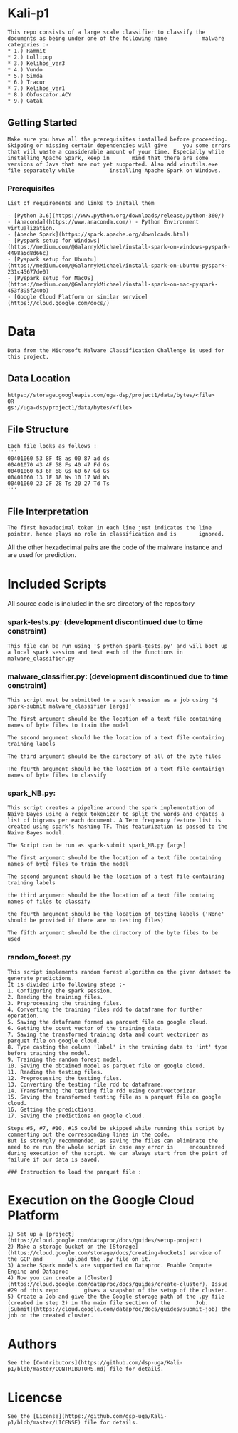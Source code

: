 # Kali-p1

    This repo consists of a large scale classifier to classify the documents as being under one of the following nine           malware categories :-
    * 1.) Rammit
    * 2.) Lollipop
    * 3.) Kelihos_ver3
    * 4.) Vundo
    * 5.) Simda
    * 6.) Tracur
    * 7.) Kelihos_ver1
    * 8.) Obfuscator.ACY
    * 9.) Gatak


## Getting Started

    Make sure you have all the prerequisites installed before proceeding. Skipping or missing certain dependencies will give     you some errors that will waste a considerable amount of your time. Especially while installing Apache Spark, keep in       mind that there are some versions of Java that are not yet supported. Also add winutils.exe file separately while           installing Apache Spark on Windows.

### Prerequisites

    List of requirements and links to install them

    - [Python 3.6](https://www.python.org/downloads/release/python-360/)
    - [Anaconda](https://www.anaconda.com/) - Python Environment virtualization.
    - [Apache Spark](https://spark.apache.org/downloads.html)
    - [Pyspark setup for Windows](https://medium.com/@GalarnykMichael/install-spark-on-windows-pyspark-4498a5d8d66c) 
    - [Pyspark setup for Ubuntu](https://medium.com/@GalarnykMichael/install-spark-on-ubuntu-pyspark-231c45677de0)
    - [Pyspark setup for MacOS](https://medium.com/@GalarnykMichael/install-spark-on-mac-pyspark-453f395f240b)
    - [Google Cloud Platform or similar service](https://cloud.google.com/docs/)

# Data
    Data from the Microsoft Malware Classification Challenge is used for this project.
  ## Data Location
    https://storage.googleapis.com/uga-dsp/project1/data/bytes/<file>
    OR
    gs://uga-dsp/project1/data/bytes/<file>
  
  ## File Structure
    Each file looks as follows :
    '''
    00401060 53 8F 48 as 00 87 ad ds 
    00401070 43 4F 58 Fs 40 47 Fd Gs
    00401060 63 6F 68 Gs 60 67 Gd Gs
    00401060 13 1F 18 Ws 10 17 Wd Ws
    00401060 23 2F 28 Ts 20 27 Td Ts
    '''
  ## File Interpretation
    The first hexadecimal token in each line just indicates the line pointer, hence plays no role in classification and is       ignored.
  All the other hexadecimal pairs are the code of the malware instance and are used for prediction. 

# Included Scripts
All source code is included in the src directory of the repository

  ### spark-tests.py: (development discontinued due to time constraint)
    This file can be run using '$ python spark-tests.py' and will boot up a local spark session and test each of the functions in malware_classifier.py
  ### malware_classifier.py: (development discontinued due to time constraint)
    This script must be submitted to a spark session as a job using '$ spark-submit malware_classifier [args]'
    
    The first argument should be the location of a text file containing names of byte files to train the model
    
    The second argument should be the location of a text file containing training labels
    
    The third argument should be the directory of all of the byte files
    
    The fourth argument should be the location of a text file containign names of byte files to classify
  ### spark_NB.py:
    This script creates a pipeline around the spark implementation of Naive Bayes using a regex tokenizer to split the words and creates a list of bigrams per each document. A Term frequency feature list is created using spark's hashing TF. This featurization is passed to the Naive Bayes model.
    
    The Script can be run as spark-submit spark_NB.py [args]
    
    The first argument should be the location of a text file containing names of byte files to train the model
    
    The second argument should be the location of a test file containing training labels
    
    the third argument should be the location of a text file containg names of files to classify
    
    the fourth argument should be the location of testing labels ('None' should be provided if there are no testing files)
    
    The fifth argument should be the directory of the byte files to be used
    
   ### random_forest.py
    This script implements random forest algorithm on the given dataset to generate predictions.
    It is divided into following steps :-
    1. Configuring the spark session.
    2. Reading the training files.
    3. Preprocessing the training files.
    4. Converting the training files rdd to dataframe for further operation.
    5. Saving the dataframe formed as parquet file on google cloud.  
    6. Getting the count vector of the training data.
    7. Saving the transformed training data and count vectorizer as parquet file on google cloud.
    8. Type casting the column 'label' in the training data to 'int' type before training the model.
    9. Training the random forest model.
    10. Saving the obtained model as parquet file on google cloud.
    11. Reading the testing files.
    12. Preprocessing the testing files.
    13. Converting the testing file rdd to dataframe.
    14. Transforming the testing file rdd using countvectorizer.
    15. Saving the transformed testing file as a parquet file on google cloud.
    16. Getting the predictions.
    17. Saving the predictions on google cloud.
    
    Steps #5, #7, #10, #15 could be skipped while running this script by commenting out the corresponding lines in the code.
    But is strongly recommended, as saving the files can eliminate the need to re run the whole script in case any error is     encountered during execution of the script. We can always start from the point of failure if our data is saved.
    
    ### Instruction to load the parquet file :
    
    
    
# Execution on the Google Cloud Platform
    1) Set up a [project](https://cloud.google.com/dataproc/docs/guides/setup-project)
    2) Make a storage bucket on the [Storage](https://cloud.google.com/storage/docs/creating-buckets) service of the GCP and        upload the .py file on it.
    3) Apache Spark models are supported on Dataproc. Enable Compute Engine and Dataproc
    4) Now you can create a [Cluster](https://cloud.google.com/dataproc/docs/guides/create-cluster). Issue #29 of this repo        gives a snapshot of the setup of the cluster.
    5) Create a Job and give the the Google storage path of the .py file (created in step 2) in the main file section of the        Job. [Submit](https://cloud.google.com/dataproc/docs/guides/submit-job) the job on the created cluster.

# Authors
    See the [Contributors](https://github.com/dsp-uga/Kali-p1/blob/master/CONTRIBUTORS.md) file for details.

# Licencse
    See the [License](https://github.com/dsp-uga/Kali-p1/blob/master/LICENSE) file for details.


